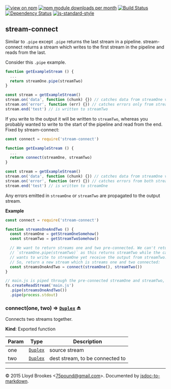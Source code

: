 [![view on npm](http://img.shields.io/npm/v/stream-connect.svg)](https://www.npmjs.org/package/stream-connect)
[![npm module downloads per month](http://img.shields.io/npm/dm/stream-connect.svg)](https://www.npmjs.org/package/stream-connect)
[![Build Status](https://travis-ci.org/75lb/stream-connect.svg?branch=master)](https://travis-ci.org/75lb/stream-connect)
[![Dependency Status](https://david-dm.org/75lb/stream-connect.svg)](https://david-dm.org/75lb/stream-connect)
[![js-standard-style](https://img.shields.io/badge/code%20style-standard-brightgreen.svg)](https://github.com/feross/standard)

<a name="module_stream-connect"></a>
## stream-connect
Similar to `.pipe` except `.pipe` returns the last stream in a pipeline. stream-connect returns a stream which writes to the first stream in the pipeline and reads from the last.

Consider this `.pipe` example.
```js
function getExampleStream () {
  ...
  return streamOne.pipe(streamTwo)
}

const stream = getExampleStream()
stream.on('data', function (chunk) {}) // catches data from streamOne via streamTwo
stream.on('error', function (err) {}) // catches errors only from streamTwo
stream.end('test') // is written to streamTwo
```

If you write to the output it will be written to `streamTwo`, whereas you probably wanted to write to the start of the pipeline and read from the end. Fixed by stream-connect:

```js
const connect = require('stream-connect')

function getExampleStream () {
  ...
  return connect(streamOne, streamTwo)
}

const stream = getExampleStream()
stream.on('data', function (chunk) {}) // catches data from streamOne via streamTwo
stream.on('error', function (err) {}) // catches errors from both streamOne and streamTwo
stream.end('test') // is written to streamOne
```

Any errors emitted in `streamOne` or `streamTwo` are propagated to the output stream.

**Example**  
```js
const connect = require('stream-connect')

function streamsOneAndTwo () {
  const streamOne = getStreamOneSomehow()
  const streamTwo = getStreamTwoSomehow()

  // We want to return streams one and two pre-connected. We can't return
  // `streamOne.pipe(streamTwo)` as this returns streamTwo while the calling code
  // wants to write to streamOne yet receive the output from streamTwo.
  // So, return a new stream which is streams one and two connected:
  const streamsOneAndTwo = connect(streamOne(), streamTwo())
}

// main.js is piped through the pre-connected streamOne and streamTwo, then stdout
fs.createReadStream('main.js')
  .pipe(streamsOneAndTwo())
  .pipe(process.stdout)
```
<a name="exp_module_stream-connect--connect"></a>
### connect(one, two) ⇒ <code>[Duplex](https://nodejs.org/api/stream.html#stream_class_stream_duplex)</code> ⏏
Connects two streams together.

**Kind**: Exported function  

| Param | Type | Description |
| --- | --- | --- |
| one | <code>[Duplex](https://nodejs.org/api/stream.html#stream_class_stream_duplex)</code> | source stream |
| two | <code>[Duplex](https://nodejs.org/api/stream.html#stream_class_stream_duplex)</code> | dest stream, to be connected to |


* * *

&copy; 2015 Lloyd Brookes \<75pound@gmail.com\>. Documented by [jsdoc-to-markdown](https://github.com/jsdoc2md/jsdoc-to-markdown).
